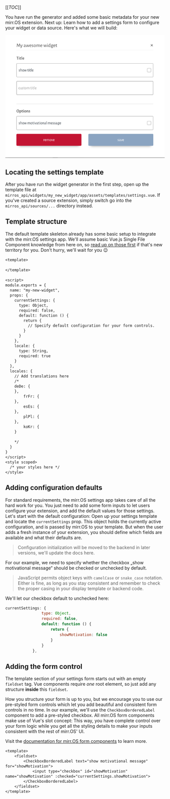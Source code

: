 [[_TOC_]]

You have run the generator and added some basic metadata for your new mirr.OS extension. Next up: Learn how to add a settings form to configure your widget or data source. Here's what we will build:

<img src="uploads/7c0d5e93c2424ca569c3e3b4e39bcbcd/Bildschirmfoto_2020-04-16_um_13.16.57.png" loading="lazy" alt="mirr.OS example widget settings" />

## Locating the settings template
After you have run the widget generator in the first step, open up the template file at `mirros_api/widgets/my_new_widget/app/assets/templates/settings.vue`. If you've created a source extension, simply switch go into the `mirros_api/sources/...` directory instead.

## Template structure
The default template skeleton already has some basic setup to integrate with the mirr.OS settings app. We'll assume basic Vue.js Single File Component knowledge from here on, so [read up on those first](https://vuejs.org/v2/guide/single-file-components.html) if that's new territory for you. Don't hurry, we'll wait for you :wink: 

```vue
<template>
  
</template>

<script>
module.exports = {
  name: "my-new-widget",
  props: {
    currentSettings: {
      type: Object,
      required: false,
      default: function () {
        return {
          // Specify default configuration for your form controls.
        }
      }
    },
    locale: {
      type: String,
      required: true
    }
  },
  locales: {
    // Add translations here
    /*
    deDe: {
    },
        frFr: {
    },
        esEs: {
    },
        plPl: {
    },
        koKr: {
    }

    */
  }
}
</script>
<style scoped>
  /* your styles here */
</style>
```


## Adding configuration defaults
For standard requirements, the mirr.OS settings app takes care of all the hard work for you. You just need to add some form inputs to let users configure your extension, and add the default values for those settings. Let's start with the default configuration: Open up your settings template and locate the `currentSettings` prop. This object holds the currently active configuration, and is passed by mirr.OS to your template. But when the user adds a fresh instance of your extension, you should define which fields are available and what their defaults are.

> Configuration initialization will be moved to the backend in later versions, we'll update the docs here.

For our example, we need to specify whether the checkbox „show motivational message“ should be checked or unchecked by default.

> JavaScript permits object keys with `camelCase` or `snake_case` notation. Either is fine, as long as you stay consistent and remember to check the proper casing in your display template or backend code.

We'll let our checkbox default to unchecked here:

```js
currentSettings: {
                type: Object,
                required: false,
                default: function () {
                    return {
                        showMotivation: false
                    }
                }
            },
```

## Adding the form control

The template section of your settings form starts out with an empty `fieldset` tag. Vue components require *one* root element, so just add any structure **inside** this `fieldset`.

How you structure your form is up to you, but we encourage you to use our pre-styled form controls which let you add beautiful and consistent form controls in no time. In our example, we'll use the `CheckboxBorderedLabel` component to add a pre-styled checkbox. All mirr.OS form components make use of Vue's slot concept: This way, you have complete control over your form logic while you get all the styling details to make your inputs consistent with the rest of mirr.OS' UI.

Visit the [documentation for mirr.OS form components](https://api.glancr.de/docs/form-components) to learn more.

```vue
<template>
    <fieldset>
        <CheckboxBorderedLabel text="show motivational message" for="showMotivation">
            <input type="checkbox" id="showMotivation" name="showMotivation" :checked="currentSettings.showMotivation">
        </CheckboxBorderedLabel>
    </fieldset>
</template>
```